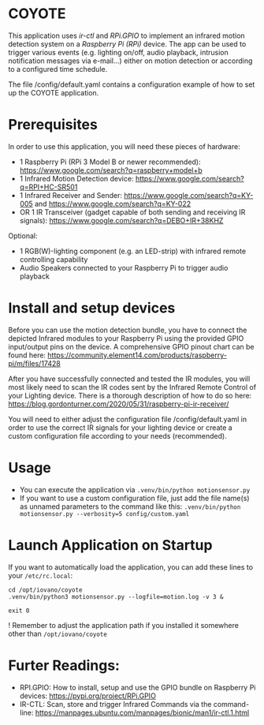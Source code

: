 # COYOTE 

This application uses *ir-ctl* and *RPi.GPIO* to implement an infrared motion detection system on a *Raspberry Pi (RPi)* device. The app can be used to trigger various events (e.g. lighting on/off, audio playback, intrusion notification messages via e-mail...) either on motion detection or according to a configured time schedule.

The file /config/default.yaml contains a configuration example of how to set up the COYOTE application.

# Prerequisites

In order to use this application, you will need these pieces of hardware:

* 1 Raspberry Pi (RPi 3 Model B or newer recommended): https://www.google.com/search?q=raspberry+model+b
* 1 Infrared Motion Detection device: https://www.google.com/search?q=RPI+HC-SR501
* 1 Infrared Receiver and Sender: https://www.google.com/search?q=KY-005 and https://www.google.com/search?q=KY-022
* OR 1 IR Transceiver (gadget capable of both sending and receiving IR signals): https://www.google.com/search?q=DEBO+IR+38KHZ

Optional:
* 1 RGB(W)-lighting component (e.g. an LED-strip) with infrared remote controlling capability
* Audio Speakers connected to your Raspberry Pi to trigger audio playback 

# Install and setup devices

Before you can use the motion detection bundle, you have to connect the depicted Infrared modules to your Raspberry Pi using the provided GPIO input/output pins on the device. A comprehensive GPIO pinout chart can be found here: https://community.element14.com/products/raspberry-pi/m/files/17428

After you have successfully connected and tested the IR modules, you will most likely need to scan the IR codes sent by the Infrared Remote Control of your Lighting device. There is a thorough description of how to do so here: https://blog.gordonturner.com/2020/05/31/raspberry-pi-ir-receiver/

You will need to either adjust the configuration file /config/default.yaml in order to use the correct IR signals for your lighting device or create a custom configuration file according to your needs (recommended).

# Usage

* You can execute the application via 
`.venv/bin/python motionsensor.py`
* If you want to use a custom configuration file, just add the file name(s) as unnamed parameters to the command like this:
`.venv/bin/python motionsensor.py --verbosity=5 config/custom.yaml`

# Launch Application on Startup

If you want to automatically load the application, you can add these lines to your `/etc/rc.local`:

```
cd /opt/iovano/coyote
.venv/bin/python3 motionsensor.py --logfile=motion.log -v 3 &

exit 0
```

! Remember to adjust the application path if you installed it somewhere other than `/opt/iovano/coyote`

# Furter Readings:
* RPI.GPIO: How to install, setup and use the GPIO bundle on Raspberry Pi devices: https://pypi.org/project/RPi.GPIO
* IR-CTL: Scan, store and trigger Infrared Commands via the command-line: https://manpages.ubuntu.com/manpages/bionic/man1/ir-ctl.1.html
